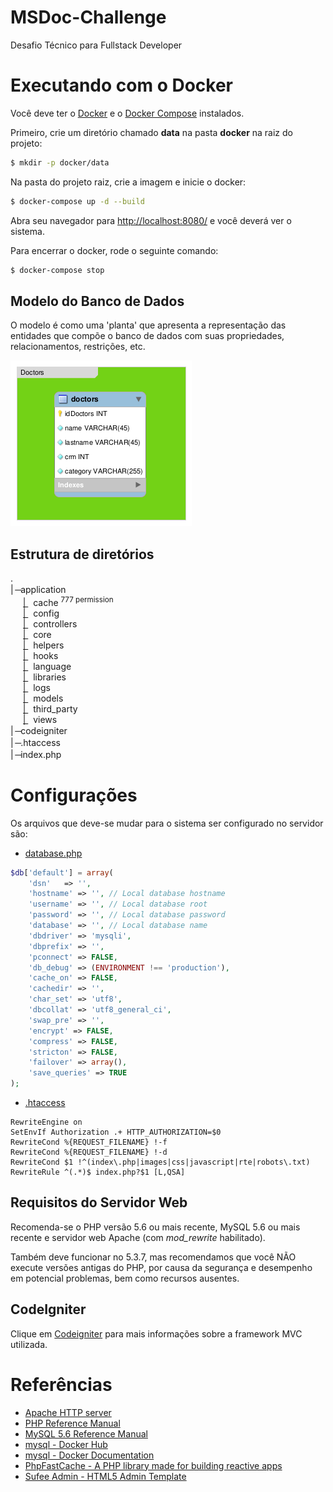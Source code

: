 # MSDoc-Challenge

Desafio Técnico para Fullstack Developer

# Executando com o Docker

Você deve ter o [Docker](https://docs.docker.com/install/) e o [Docker Compose](https://docs.docker.com/compose/install/) instalados.

Primeiro, crie um diretório chamado **data** na pasta **docker** na raiz do projeto:

```bash
$ mkdir -p docker/data
```

Na pasta do projeto raiz, crie a imagem e inicie o docker:

```bash
$ docker-compose up -d --build
```

Abra seu navegador para [http://localhost:8080/](http://localhost:8080/) e você deverá ver o sistema.

Para encerrar o docker, rode o seguinte comando:

```bash
$ docker-compose stop
```

## Modelo do Banco de Dados

O modelo é como uma 'planta' que apresenta a representação das entidades que compõe o banco de dados com suas propriedades, relacionamentos, restrições, etc.

![](DB_MODEL.png)

## Estrutura de diretórios

.<br/>
|&nbsp;&nbsp;&#822; application<br/>
&nbsp;&nbsp;&nbsp;&nbsp;&nbsp;|&nbsp;&#863;&nbsp;&nbsp;cache <sup>777 permission</sup><br/>
&nbsp;&nbsp;&nbsp;&nbsp;&nbsp;|&nbsp;&#863;&nbsp;&nbsp;config<br/>
&nbsp;&nbsp;&nbsp;&nbsp;&nbsp;|&nbsp;&#863;&nbsp;&nbsp;controllers<br/>
&nbsp;&nbsp;&nbsp;&nbsp;&nbsp;|&nbsp;&#863;&nbsp;&nbsp;core<br/>
&nbsp;&nbsp;&nbsp;&nbsp;&nbsp;|&nbsp;&#863;&nbsp;&nbsp;helpers<br/>
&nbsp;&nbsp;&nbsp;&nbsp;&nbsp;|&nbsp;&#863;&nbsp;&nbsp;hooks<br/>
&nbsp;&nbsp;&nbsp;&nbsp;&nbsp;|&nbsp;&#863;&nbsp;&nbsp;language<br/>
&nbsp;&nbsp;&nbsp;&nbsp;&nbsp;|&nbsp;&#863;&nbsp;&nbsp;libraries<br/>
&nbsp;&nbsp;&nbsp;&nbsp;&nbsp;|&nbsp;&#863;&nbsp;&nbsp;logs<br/>
&nbsp;&nbsp;&nbsp;&nbsp;&nbsp;|&nbsp;&#863;&nbsp;&nbsp;models<br/>
&nbsp;&nbsp;&nbsp;&nbsp;&nbsp;|&nbsp;&#863;&nbsp;&nbsp;third_party<br/>
&nbsp;&nbsp;&nbsp;&nbsp;&nbsp;|&nbsp;&#863;&nbsp;&nbsp;views<br/>
|&nbsp;&nbsp;&#822; codeigniter<br/>
|&nbsp;&nbsp;&#822; .htaccess<br/>
|&nbsp;&nbsp;&#822; index.php<br/>

# Configurações

Os arquivos que deve-se mudar para o sistema ser configurado no servidor são:

- [database.php](https://github.com/MlocksDev/msdoc-challenge/blob/main/application/config/database.php)

```php
$db['default'] = array(
	'dsn'	=> '',
	'hostname' => '', // Local database hostname
	'username' => '', // Local database root
	'password' => '', // Local database password
	'database' => '', // Local database name
	'dbdriver' => 'mysqli',
	'dbprefix' => '',
	'pconnect' => FALSE,
	'db_debug' => (ENVIRONMENT !== 'production'),
	'cache_on' => FALSE,
	'cachedir' => '',
	'char_set' => 'utf8',
	'dbcollat' => 'utf8_general_ci',
	'swap_pre' => '',
	'encrypt' => FALSE,
	'compress' => FALSE,
	'stricton' => FALSE,
	'failover' => array(),
	'save_queries' => TRUE
);
```

- [.htaccess](https://github.com/MlocksDev/msdoc-challenge/blob/main/.htaccess)

```apacheconf
RewriteEngine on
SetEnvIf Authorization .+ HTTP_AUTHORIZATION=$0
RewriteCond %{REQUEST_FILENAME} !-f
RewriteCond %{REQUEST_FILENAME} !-d
RewriteCond $1 !^(index\.php|images|css|javascript|rte|robots\.txt)
RewriteRule ^(.*)$ index.php?$1 [L,QSA]
```

## Requisitos do Servidor Web

Recomenda-se o PHP versão 5.6 ou mais recente, MySQL 5.6 ou mais recente e servidor web Apache (com _mod_rewrite_ habilitado).

Também deve funcionar no 5.3.7, mas recomendamos que você NÃO execute versões antigas do PHP, por causa da segurança e desempenho em potencial problemas, bem como recursos ausentes.

## CodeIgniter

Clique em [Codeigniter](codeigniter.rst) para mais informações sobre a framework MVC utilizada.

# Referências

- [Apache HTTP server](https://httpd.apache.org/)
- [PHP Reference Manual](https://www.php.net/)
- [MySQL 5.6 Reference Manual](https://dev.mysql.com/doc/refman/5.6/en/)
- [mysql - Docker Hub](https://hub.docker.com/_/mysql)
- [mysql - Docker Documentation](https://docs.docker.com/samples/library/mysql/)
- [PhpFastCache - A PHP library made for building reactive apps](https://www.phpfastcache.com/)
- [Sufee Admin - HTML5 Admin Template](https://colorlib.com/polygon/sufee/)
